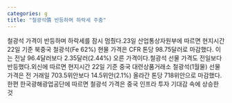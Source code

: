 ```yaml
---
categories: g
title: "철광석價 반등하며 하락세 주춤"
---
```

철광석 가격이 반등하며 하락세를 잠시 멈췄다.23일 산업통상자원부에 따르면 현지시간 22일 기준 북중국 철광석(Fe 62%) 현물 가격은 CFR 톤당 98.75달러로 마감했다. 이는 전날 96.4달러보다 2.35달러(2.44%) 오른 가격이다.철광석 선물 가격도 전일보다 반등했다.외신에 따르면 현지시간 22일 기준 중국 대련상품거래소 철광석(1월물) 선물 가격은 전 거래일 703.5위안보다 14.5위안(2.1%) 올라간 톤당 718위안으로 마감했다.한편 한국광해광업공단에 따르면 철광석 가격은 중국 인프라 투자 기대감 속에 상승한 것